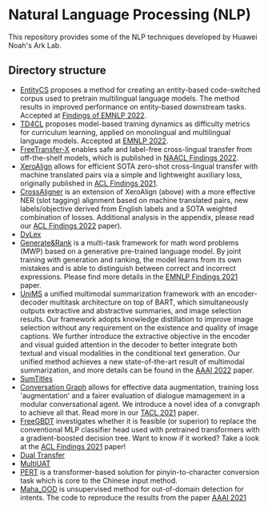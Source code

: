 # Natural Language Processing (NLP)

This repository provides some of the NLP techniques developed by Huawei Noah's Ark Lab.

## Directory structure

* [EntityCS](https://github.com/huawei-noah/noah-research/tree/master/NLP/EntityCS) proposes a method for creating an entity-based code-switched corpus used to pretrain multilingual language models. The method results in improved performance on entity-based downstream tasks. Accepted at [Findings of EMNLP 2022](https://aclanthology.org/2022.findings-emnlp.499/).
* [TD4CL](https://github.com/huawei-noah/noah-research/tree/master/NLP/TD4CL) proposes model-based training dynamics as difficulty metrics for curriculum learning, applied on monolingual and multilingual language models. Accepted at [EMNLP 2022](https://aclanthology.org/2022.emnlp-main.167/).
* [FreeTransfer-X](https://github.com/huawei-noah/noah-research/tree/master/NLP/FreeTransfer-X) enables safe and label-free cross-lingual transfer from off-the-shelf models, which is published in [NAACL Findings 2022](https://arxiv.org/pdf/2206.06586.pdf).
* [XeroAlign](https://github.com/huawei-noah/noah-research/tree/master/xero_align) allows for efficient SOTA zero-shot cross-lingual transfer with machine translated pairs via a simple and lightweight auxiliary loss, originally published in [ACL Findings 2021](https://aclanthology.org/2021.findings-acl.32/).
* [CrossAligner](https://github.com/huawei-noah/noah-research/tree/master/NLP/cross_aligner) is an extension of XeroAlign (above) with a more effective NER (slot tagging) alignment based on machine translated pairs, new labels/objective derived from English labels and a SOTA weighted combination of losses. Additional analysis in the appendix, please read our [ACL Findings 2022](https://arxiv.org/abs/2203.09982v1) paper).
* [DyLex](https://github.com/huawei-noah/noah-research/tree/master/NLP/dylex)
* [Generate&Rank](https://github.com/huawei-noah/noah-research/tree/master/NLP/GenerateRank) is a multi-task framework for math word problems (MWP) based on a generative pre-trained language model. By joint training with generation and ranking, the model learns from its own mistakes and is able to distinguish between correct and incorrect expressions. Please find more details in the [EMNLP Findings 2021](https://aclanthology.org/2021.findings-emnlp.195.pdf) paper.
* [UniMS](https://github.com/huawei-noah/noah-research/tree/master/NLP/UniMS) a unified multimodal summarization framework with an encoder-decoder multitask architecture
on top of BART, which simultaneously outputs extractive and abstractive summaries, and image selection results. Our framework adopts knowledge distillation to improve
image selection without any requirement on the existence and quality of image captions. We further introduce the extractive objective in the encoder and visual guided attention in the decoder to better integrate both textual and visual modalities in the conditional text generation. Our unified method achieves a new state-of-the-art result of multimodal summarization, and more details can be found in the [AAAI 2022](https://www.aaai.org/AAAI22Papers/AAAI-5436.ZhangZ.pdf) paper.
* [SumTitles](https://github.com/huawei-noah/noah-research/tree/master/SumTitles)
* [Conversation Graph](https://github.com/huawei-noah/noah-research/tree/master/conv_graph) allows for effective data augmentation, training loss 'augmentation' and a fairer evaluation of dialogue mamagement in a modular conversational agent. We introduce a novel idea of a convgraph to achieve all that. Read more in our [TACL 2021](https://direct.mit.edu/tacl/article/doi/10.1162/tacl_a_00352/97777/Conversation-Graph-Data-Augmentation-Training-and) paper.
* [FreeGBDT](https://github.com/huawei-noah/noah-research/tree/master/freegbdt) investigates whether it is feasible (or superior) to replace the conventional MLP classifier head used with pretrained transformers with a gradient-boosted decision tree. Want to know if it worked? Take a look at the [ACL Findings 2021](https://aclanthology.org/2021.findings-acl.26.pdf) paper!
* [Dual Transfer](https://github.com/huawei-noah/noah-research/tree/master/noahnmt/dual-transfer)
* [MultiUAT](https://github.com/huawei-noah/noah-research/tree/master/noahnmt/multiuat)
* [PERT](https://github.com/huawei-noah/noah-research/tree/master/noahime/PERT) is a transformer-based solution for pinyin-to-character conversion task which is core to the Chinese input method.
* [Maha_OOD](https://github.com/huawei-noah/noah-research/tree/master/Maha_OOD) is unsupervised method for out-of-domain detection for intents. The code to reproduce the results from the paper [AAAI 2021](https://arxiv.org/abs/2101.03778)
